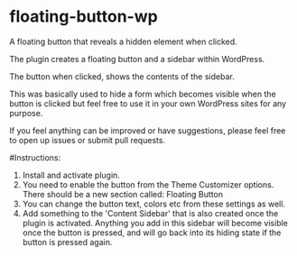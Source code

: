 # floating-button-wp
A floating button that reveals a hidden element when clicked.

The plugin creates a floating button and a sidebar within WordPress.

The button when clicked, shows the contents of the sidebar.

This was basically used to hide a form which becomes visible when the button is clicked but feel free to use it in your own WordPress sites for any purpose.

If you feel anything can be improved or have suggestions, please feel free to open up issues or submit pull requests.

#Instructions:

1. Install and activate plugin.
2. You need to enable the button from the Theme Customizer options. There should be a new section called: Floating Button 
3. You can change the button text, colors etc from these settings as well.
4. Add something to the 'Content Sidebar' that is also created once the plugin is activated. Anything you add in this sidebar will become visible once the button is pressed, and will go back into its hiding state if the button is pressed again.
